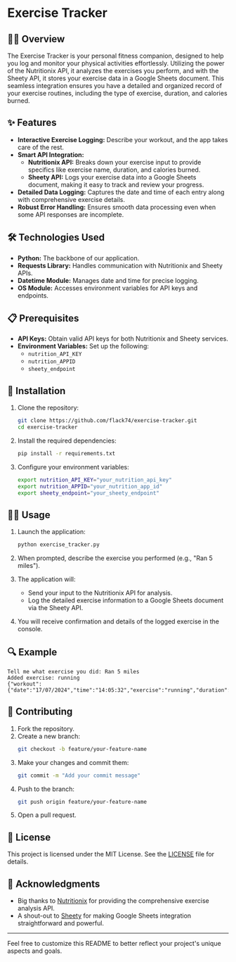 # Exercise Tracker

## 🏋️‍♂️ Overview

The Exercise Tracker is your personal fitness companion, designed to help you log and monitor your physical activities effortlessly. Utilizing the power of the Nutritionix API, it analyzes the exercises you perform, and with the Sheety API, it stores your exercise data in a Google Sheets document. This seamless integration ensures you have a detailed and organized record of your exercise routines, including the type of exercise, duration, and calories burned.

## ✨ Features

- **Interactive Exercise Logging:** Describe your workout, and the app takes care of the rest.
- **Smart API Integration:**
  - **Nutritionix API:** Breaks down your exercise input to provide specifics like exercise name, duration, and calories burned.
  - **Sheety API:** Logs your exercise data into a Google Sheets document, making it easy to track and review your progress.
- **Detailed Data Logging:** Captures the date and time of each entry along with comprehensive exercise details.
- **Robust Error Handling:** Ensures smooth data processing even when some API responses are incomplete.

## 🛠 Technologies Used

- **Python:** The backbone of our application.
- **Requests Library:** Handles communication with Nutritionix and Sheety APIs.
- **Datetime Module:** Manages date and time for precise logging.
- **OS Module:** Accesses environment variables for API keys and endpoints.

## 📋 Prerequisites

- **API Keys:** Obtain valid API keys for both Nutritionix and Sheety services.
- **Environment Variables:** Set up the following:
  - `nutrition_API_KEY`
  - `nutrition_APPID`
  - `sheety_endpoint`

## 🚀 Installation

1. Clone the repository:
    ```bash
    git clone https://github.com/flack74/exercise-tracker.git
    cd exercise-tracker
    ```

2. Install the required dependencies:
    ```bash
    pip install -r requirements.txt
    ```

3. Configure your environment variables:
    ```bash
    export nutrition_API_KEY="your_nutrition_api_key"
    export nutrition_APPID="your_nutrition_app_id"
    export sheety_endpoint="your_sheety_endpoint"
    ```

## 🏃‍♀️ Usage

1. Launch the application:
    ```bash
    python exercise_tracker.py
    ```

2. When prompted, describe the exercise you performed (e.g., "Ran 5 miles").

3. The application will:
   - Send your input to the Nutritionix API for analysis.
   - Log the detailed exercise information to a Google Sheets document via the Sheety API.

4. You will receive confirmation and details of the logged exercise in the console.

## 🔍 Example

```plaintext
Tell me what exercise you did: Ran 5 miles
Added exercise: running
{"workout":{"date":"17/07/2024","time":"14:05:32","exercise":"running","duration":50,"calories":500}}
```

## 🤝 Contributing

1. Fork the repository.
2. Create a new branch:
    ```bash
    git checkout -b feature/your-feature-name
    ```
3. Make your changes and commit them:
    ```bash
    git commit -m "Add your commit message"
    ```
4. Push to the branch:
    ```bash
    git push origin feature/your-feature-name
    ```
5. Open a pull request.

## 📜 License

This project is licensed under the MIT License. See the [LICENSE](LICENSE) file for details.

## 🙏 Acknowledgments

- Big thanks to [Nutritionix](https://www.nutritionix.com/business/api) for providing the comprehensive exercise analysis API.
- A shout-out to [Sheety](https://sheety.co/) for making Google Sheets integration straightforward and powerful.

---

Feel free to customize this README to better reflect your project's unique aspects and goals.
